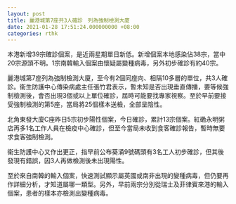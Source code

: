 ```yaml
---
layout: post
title: 麗港城第7座共3人確診　列為強制檢測大廈
date: 2021-01-28 17:51:24.000000000 +08:00
categories: rthk
---
```


本港新增39宗確診個案，是近兩星期單日新低。新增個案本地感染佔38宗，當中20宗源頭不明。1宗南韓輸入個案由懷疑屬變種病毒，另外初步確診有約40宗。

麗港城第7座列為強制檢測大廈，至今有2個同座向、相隔10多層的單位，共3人確診。衞生防護中心傳染病處主任張竹君表示，暫未知是否出現垂直傳播，要等候強制檢測後，會否出現3個或以上單位確診，屆時可能要找專家視察。至於早前要接受強制檢測的第5座，當局將25個樣本送檢，全部呈陰性。

北角東發大廈C座昨日5宗初步陽性個案，今日確診，累計13宗個案。紅磡永明粥店再多1名工作人員在檢疫中心確診，但至今當局未收到食客確診報告，暫時無要求食客強制檢測。

衞生防護中心又作出更正，指早前公布葵涌9號碼頭有3名工人初步確診，但其後發現有錯誤，因3人再做檢測後未出現陽性。

至於來自南韓的輸入個案，快速測試顯示屬英國或南非出現的變種病毒，但仍要再作詳細分析，才知道屬哪一類型。另外，早前兩宗分別從瑞士及菲律賓來港的輸入個案，患者的樣本亦檢測出變種病毒。
